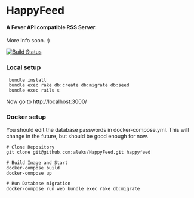 # HappyFeed
#### A Fever API compatible RSS Server.

More Info soon. :)

[![Build Status](https://travis-ci.org/aleks/HappyFeed.svg?branch=master)](https://travis-ci.org/aleks/HappyFeed)

### Local setup

```
 bundle install
 bundle exec rake db:create db:migrate db:seed
 bundle exec rails s
```

Now go to http://localhost:3000/

### Docker setup

You should edit the database passwords in docker-compose.yml. This will change in the future, but should be good enough for now.

```
# Clone Repository
git clone git@github.com:aleks/HappyFeed.git happyfeed

# Build Image and Start
docker-compose build
docker-compose up

# Run Database migration
docker-compose run web bundle exec rake db:migrate
```
